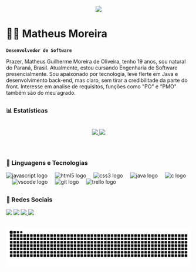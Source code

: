 <div align="center">
  <img height="150" src="https://media.tenor.com/X8854xxuQ_EAAAAM/destroy-code-mad.gif"  />
</div>

# 👨‍💻 Matheus Moreira


**`Desenvolvedor de Software`**

Prazer, Matheus Guilherme Moreira de Oliveira, tenho 19 anos, sou natural do Paraná, Brasil. Atualmente, estou cursando Engenharia de Software presencialmente. Sou apaixonado por tecnologia, leve flerte em Java e desenvolvimento back-end, mas claro, sem tirar a credibilitade da parte do front. Interesse em analise de requisitos, funções como "PO" e "PMO" também são do meu agrado.

##

### 📊 Estatísticas
<br>
<div align="center" style="display: flex; justify-content: center;">
  <a href="https://github.com/anacristinaneves">
    <img height="170px" src="https://github-readme-stats.vercel.app/api?username=MatheusMoreira08&show_icons=true&theme=one_dark_pro&include_all_commits=true&count_private=true"/>
    <img height="185px" src="https://github-readme-stats.vercel.app/api/top-langs/?username=MatheusMoreira08&layout=compact&langs_count=7&theme=one_dark_pro"/>
  </a>
</div>
<br>
<br>


##


### 🤖 Linguagens e Tecnologias

<div align="left">
  <img src="https://skillicons.dev/icons?i=js" height="40" alt="javascript logo"  />
  <img width="12" />
  <img src="https://skillicons.dev/icons?i=html" height="40" alt="html5 logo"  />
  <img width="12" />
  <img src="https://skillicons.dev/icons?i=css" height="40" alt="css3 logo"  />
  <img width="12" />
  <img src="https://cdn.jsdelivr.net/gh/devicons/devicon/icons/java/java-original-wordmark.svg" height="40" alt="java logo"  />
  <img width="12" />
  <img src="https://skillicons.dev/icons?i=c" height="40" alt="c logo"  />
  <img width="12" />
  <img src="https://skillicons.dev/icons?i=vscode" height="40" alt="vscode logo"  />
  <img width="12" />
  <img src="https://cdn.simpleicons.org/git/F05032" height="40" alt="git logo"  />
  <img width="12" />
  <img src="https://cdn.simpleicons.org/trello/0052CC" height="40" alt="trello logo"  />
</div>

##

### 🚀 Redes Sociais 

<div> 
  <a href="https://www.linkedin.com/in/matheus-moreira-4b876a302/" target="_blank"><img src="https://img.shields.io/badge/-LinkedIn-%230077B5?style=for-the-badge&logo=linkedin&logoColor=white" target="_blank"></a> 
  <a href="https://instagram.com/matheus_gui08" target="_blank"><img src="https://img.shields.io/badge/-Instagram-%23E4405F?style=for-the-badge&logo=instagram&logoColor=white" target="_blank"></a>
 <a href="mailto:matheusgmoreira1@gmail.com?subject=Contato%20via%20GitHub"> <img src="https://img.shields.io/badge/-Gmail-%23333?style=for-the-badge&logo=gmail&logoColor=white" target="_blank">
 <a href="https://discord.com/channels/@me" target="_blank"><img src="https://img.shields.io/badge/Discord-7289DA?style=for-the-badge&logo=discord&logoColor=white" target="_blank"></a> 

</a>

  
</div>

##

<picture align="center">
  <source media="(prefers-color-scheme: dark)" srcset="https://raw.githubusercontent.com/MatheusMoreira08/MatheusMoreira08/output/github-contribution-grid-snake-dark.svg">
  <source media="(prefers-color-scheme: light)" srcset="https://raw.githubusercontent.com/MatheusMoreira08/MatheusMoreira08/output/github-contribution-grid-snake-dark.svg">
  <img align="center" alt="github contribution grid snake animation" src="https://raw.githubusercontent.com/MatheusMoreira08/MatheusMoreira08/output/github-contribution-grid-snake.svg">
</picture>
